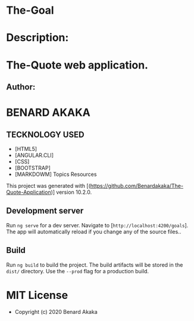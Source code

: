 # The-Goal
# Description: 
# The-Quote web application.

## Author:
# BENARD AKAKA

 ## TECKNOLOGY USED
 * [HTML5]
 * [ANGULAR.CLI]
 * [CSS]
 * [BOOTSTRAP]
 * [MARKDOWM]
Topics
Resources

This project was generated with [(https://github.com/Benardakaka/The-Quote-Application)] version 10.2.0.

## Development server

Run `ng serve` for a dev server. Navigate to [`http://localhost:4200/goals`]. The app will automatically reload if you change any of the source files..



## Build

Run `ng build` to build the project. The build artifacts will be stored in the `dist/` directory. Use the `--prod` flag for a production build.


# MIT License

* Copyright (c) 2020 Benard Akaka
